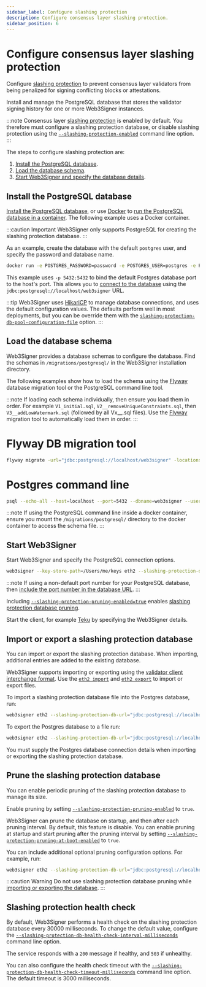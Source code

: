 ```yaml
---
sidebar_label: Configure slashing protection
description: Configure consensus layer slashing protection.
sidebar_position: 6
---
```


# Configure consensus layer slashing protection

Configure [slashing protection] to prevent consensus layer validators from being penalized for
signing conflicting blocks or attestations.

Install and manage the PostgreSQL database that stores the validator signing history for one or more
Web3Signer instances.

:::note
Consensus layer [slashing protection] is enabled by default.
You therefore must configure a slashing protection database, or disable slashing protection using
the [`--slashing-protection-enabled`](../reference/cli/subcommands.md#slashing-protection-enabled)
command line option.
:::

The steps to configure slashing protection are:

1. [Install the PostgreSQL database](#install-the-postgresql-database).
1. [Load the database schema](#load-the-database-schema).
1. [Start Web3Signer and specify the database details](#start-web3signer).

## Install the PostgreSQL database

[Install the PostgreSQL database], or use [Docker] to [run the PostgreSQL database in a container].
The following example uses a Docker container.

:::caution Important
Web3Signer only supports PostgreSQL for creating the slashing protection database.
:::

As an example, create the database with the default `postgres` user, and specify the password and
database name.

```bash
docker run -e POSTGRES_PASSWORD=password -e POSTGRES_USER=postgres -e POSTGRES_DB=web3signer -p 5432:5432 postgres
```

This example uses `-p 5432:5432` to bind the default Postgres database port to the host's port.
This allows you to [connect to the database] using the `jdbc:postgresql://localhost/web3signer` URL.

:::tip
Web3Signer uses [HikariCP] to manage database connections, and uses the default configuration values.
The defaults perform well in most deployments, but you can be override them with the
[`slashing-protection-db-pool-configuration-file`](../reference/cli/subcommands.md#slashing-protection-db-pool-configuration-file)
option.
:::

## Load the database schema

Web3Signer provides a database schemas to configure the database.
Find the schemas in `/migrations/postgresql/` in the Web3Signer installation directory.

The following examples show how to load the schema using the [Flyway] database migration tool or the
PostgreSQL command line tool.

:::note
If loading each schema individually, then ensure you load them in order.
For example `V1_initial.sql`, `V2__removeUniqueConstraints.sql`, then `V3__addLowWatermark.sql`
(followed by all Vx\_\_.sql files).
Use the [Flyway] migration tool to automatically load them in order.
:::

<!--tabs-->

# Flyway DB migration tool

```bash
flyway migrate -url="jdbc:postgresql://localhost/web3signer" -locations="filesystem:/Users/me/web3signer-0.2.1-SNAPSHOT/migrations/postgresql"
```

# Postgres command line

```bash
psql --echo-all --host=localhost --port=5432 --dbname=web3signer --username=postgres -f /Users/me/web3signer-0.2.1-SNAPSHOT/migrations/postgresql/postgresql/V1__initial.sql
```

<!--/tabs-->

:::note
If using the PostgreSQL command line inside a docker container, ensure you mount the
`/migrations/postgresql/` directory to the docker container to access the schema file.
:::

## Start Web3Signer

Start Web3Signer and specify the PostgreSQL connection options.

```bash
web3signer --key-store-path=/Users/me/keys eth2 --slashing-protection-db-url="jdbc:postgresql://localhost/web3signer" --slashing-protection-db-username=postgres --slashing-protection-db-password=password --slashing-protection-pruning-enabled=true
```

:::note
If using a non-default port number for your PostgreSQL database, then [include the port number in
the database URL].
:::

Including
[`--slashing-protection-pruning-enabled=true`](../reference/cli/subcommands.md#slashing-protection-pruning-enabled)
enables [slashing protection database pruning].

Start the client, for example [Teku] by specifying the Web3Signer details.

## Import or export a slashing protection database

You can import or export the slashing protection database.
When importing, additional entries are added to the existing database.

Web3Signer supports importing or exporting using the [validator client interchange format].
Use the [`eth2 import`](../reference/cli/subcommands.md#eth2-import) and
[`eth2 export`](../reference/cli/subcommands.md#eth2-export) to import or export files.

To import a slashing protection database file into the Postgres database, run:

```bash
web3signer eth2 --slashing-protection-db-url="jdbc:postgresql://localhost/web3signer" --slashing-protection-db-username=postgres --slashing-protection-db-password=password import --from=/Users/me/my_node/interchange.json
```

To export the Postgres database to a file run:

```bash
web3signer eth2 --slashing-protection-db-url="jdbc:postgresql://localhost/web3signer" --slashing-protection-db-username=postgres --slashing-protection-db-password=password export --to=/Users/me/my_node/interchange.json
```

You must supply the Postgres database connection details when importing or exporting the slashing
protection database.

## Prune the slashing protection database

You can enable periodic pruning of the slashing protection database to manage its size.

Enable pruning by setting
[`--slashing-protection-pruning-enabled`](../reference/cli/subcommands.md#slashing-protection-pruning-enabled)
to `true`.

Web3Signer can prune the database on startup, and then after each pruning interval.
By default, this feature is disable. You can enable pruning at startup and start pruning after the pruning interval by setting
[`--slashing-protection-pruning-at-boot-enabled`](../reference/cli/subcommands.md#slashing-protection-pruning-at-boot-enabled)
to `true`.

You can include additional optional pruning configuration options.
For example, run:

```bash
web3signer eth2 --slashing-protection-db-url="jdbc:postgresql://localhost/web3signer" --slashing-protection-db-username=postgres --slashing-protection-db-password=password --slashing-protection-pruning-enabled=true --slashing-protection-pruning-at-boot-enabled=true --slashing-protection-pruning-epochs-to-keep=5000 --slashing-protection-pruning-interval=18
```

:::caution Warning
Do not use slashing protection database pruning while [importing or exporting the
database](#import-or-export-a-slashing-protection-database).
:::

## Slashing protection health check

By default, Web3Signer performs a health check on the slashing protection database every 30000 milliseconds.
To change the default value, configure the
[`--slashing-protection-db-health-check-interval-milliseconds`](../reference/cli/subcommands.md#slashing-protection-db-health-check-interval-milliseconds)
command line option.

The service responds with a `200` message if healthy, and `503` if unhealthy.

You can also configure the health check timeout with the
[`--slashing-protection-db-health-check-timeout-milliseconds`](../reference/cli/subcommands.md#slashing-protection-db-health-check-timeout-milliseconds)
command line option.
The default timeout is 3000 milliseconds.

<!-- links -->

[slashing protection]: ../concepts/slashing-protection.md
[slashing protection database pruning]: #prune-the-slashing-protection-database
[Install the PostgreSQL database]: https://www.postgresql.org/download/
[Docker]: https://docs.docker.com/install/
[run the PostgreSQL database in a container]: https://hub.docker.com/_/postgres/
[Flyway]: https://flywaydb.org/documentation/
[include the port number in the database URL]: https://jdbc.postgresql.org/documentation/use/#connecting-to-the-database
[Teku]: https://docs.teku.consensys.net/how-to/use-external-signer/use-web3signer
[connect to the database]: https://jdbc.postgresql.org/documentation/use/#connecting-to-the-database
[validator client interchange format]: https://eips.ethereum.org/EIPS/eip-3076
[HikariCP]: https://github.com/brettwooldridge/HikariCP
